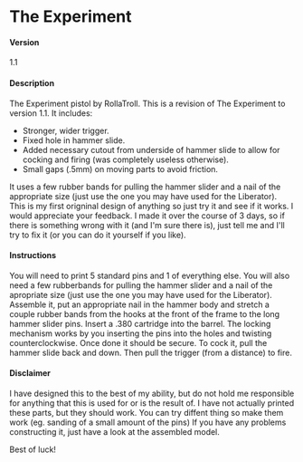 # The Experiment

#### Version 

1.1

#### Description 

The Experiment pistol by RollaTroll.  This is a revision of The Experiment to version 1.1. It includes:  

* Stronger, wider trigger.  
* Fixed hole in hammer slide.  
* Added necessary cutout from underside of hammer slide to allow for cocking and firing (was completely useless otherwise).  
* Small gaps (.5mm) on moving parts to avoid friction.

It uses a few rubber bands for pulling the hammer slider and a nail of the appropriate size (just use the one you may have used for the Liberator).  This is my first origninal design of anything so just try it and see if it works. I would appreciate your feedback.  I made it over the course of 3 days, so if there is something wrong with it (and I'm sure there is), just tell me and I'll try to fix it (or you can do it yourself if you like). 

#### Instructions

You will need to print 5 standard pins and 1 of everything else. You will also need a few rubberbands for pulling the hammer slider and a nail of the apropriate size (just use the one you may have used for the Liberator). Assemble it, put an appropriate nail in the hammer body and stretch a couple rubber bands from the hooks at the front of the frame to the long hammer slider pins. Insert a .380 cartridge into the barrel. The locking mechanism works by you inserting the pins into the holes and twisting counterclockwise. Once done it should be secure. To cock it, pull the hammer slide back and down. Then pull the trigger (from a distance) to fire.

#### Disclaimer 
I have designed this to the best of my ability, but do not hold me responsible for anything that this is used for or is the result of. I have not actually printed these parts, but they should work. You can try diffent thing so make them work (eg. sanding of a small amount of the pins) If you have any problems constructing it, just have a look at the assembled model. 


Best of luck!
